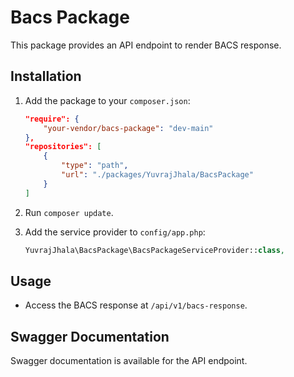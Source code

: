 # Bacs Package

This package provides an API endpoint to render BACS response.

## Installation

1. Add the package to your `composer.json`:
    ```json
    "require": {
        "your-vendor/bacs-package": "dev-main"
    },
    "repositories": [
        {
            "type": "path",
            "url": "./packages/YuvrajJhala/BacsPackage"
        }
    ]
    ```

2. Run `composer update`.

3. Add the service provider to `config/app.php`:
    ```php
    YuvrajJhala\BacsPackage\BacsPackageServiceProvider::class,
    ```

## Usage

- Access the BACS response at `/api/v1/bacs-response`.

## Swagger Documentation

Swagger documentation is available for the API endpoint.
